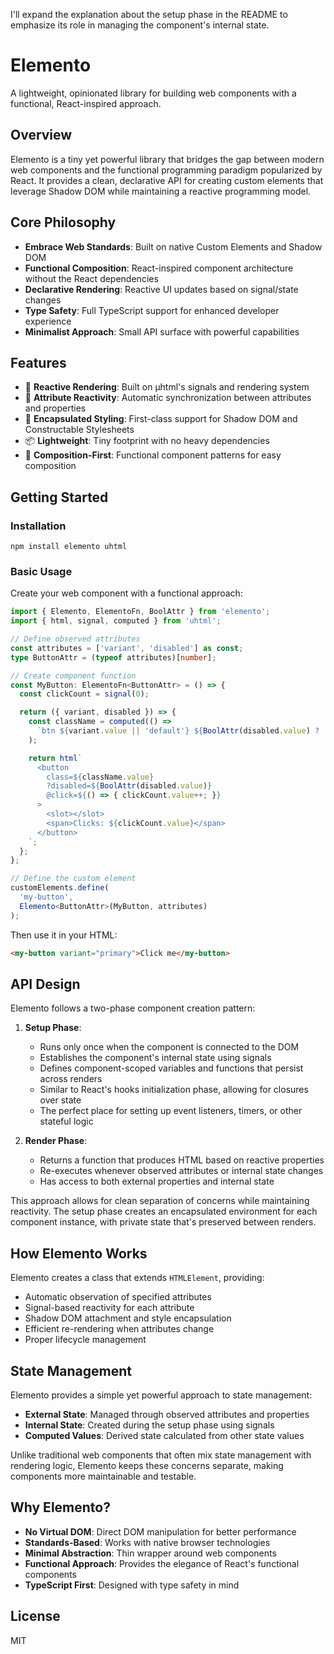 I'll expand the explanation about the setup phase in the README to emphasize its role in managing the component's internal state.

# Elemento

A lightweight, opinionated library for building web components with a functional, React-inspired approach.

## Overview

Elemento is a tiny yet powerful library that bridges the gap between modern web components and the functional programming paradigm popularized by React. It provides a clean, declarative API for creating custom elements that leverage Shadow DOM while maintaining a reactive programming model.

## Core Philosophy

- **Embrace Web Standards**: Built on native Custom Elements and Shadow DOM
- **Functional Composition**: React-inspired component architecture without the React dependencies
- **Declarative Rendering**: Reactive UI updates based on signal/state changes
- **Type Safety**: Full TypeScript support for enhanced developer experience
- **Minimalist Approach**: Small API surface with powerful capabilities

## Features

- 🔄 **Reactive Rendering**: Built on µhtml's signals and rendering system
- 🎯 **Attribute Reactivity**: Automatic synchronization between attributes and properties
- 🎨 **Encapsulated Styling**: First-class support for Shadow DOM and Constructable Stylesheets
- 📦 **Lightweight**: Tiny footprint with no heavy dependencies
- 🧩 **Composition-First**: Functional component patterns for easy composition

## Getting Started

### Installation

```shell script
npm install elemento uhtml
```


### Basic Usage

Create your web component with a functional approach:

```typescript
import { Elemento, ElementoFn, BoolAttr } from 'elemento';
import { html, signal, computed } from 'uhtml';

// Define observed attributes
const attributes = ['variant', 'disabled'] as const;
type ButtonAttr = (typeof attributes)[number];

// Create component function
const MyButton: ElementoFn<ButtonAttr> = () => {
  const clickCount = signal(0);

  return ({ variant, disabled }) => {
    const className = computed(() => 
      `btn ${variant.value || 'default'} ${BoolAttr(disabled.value) ? 'disabled' : ''}`
    );

    return html`
      <button 
        class=${className.value}
        ?disabled=${BoolAttr(disabled.value)}
        @click=${() => { clickCount.value++; }}
      >
        <slot></slot>
        <span>Clicks: ${clickCount.value}</span>
      </button>
    `;
  };
};

// Define the custom element
customElements.define(
  'my-button', 
  Elemento<ButtonAttr>(MyButton, attributes)
);
```


Then use it in your HTML:

```html
<my-button variant="primary">Click me</my-button>
```


## API Design

Elemento follows a two-phase component creation pattern:

1. **Setup Phase**:
    - Runs only once when the component is connected to the DOM
    - Establishes the component's internal state using signals
    - Defines component-scoped variables and functions that persist across renders
    - Similar to React's hooks initialization phase, allowing for closures over state
    - The perfect place for setting up event listeners, timers, or other stateful logic

2. **Render Phase**:
    - Returns a function that produces HTML based on reactive properties
    - Re-executes whenever observed attributes or internal state changes
    - Has access to both external properties and internal state

This approach allows for clean separation of concerns while maintaining reactivity. The setup phase creates an encapsulated environment for each component instance, with private state that's preserved between renders.

## How Elemento Works

Elemento creates a class that extends `HTMLElement`, providing:

- Automatic observation of specified attributes
- Signal-based reactivity for each attribute
- Shadow DOM attachment and style encapsulation
- Efficient re-rendering when attributes change
- Proper lifecycle management

## State Management

Elemento provides a simple yet powerful approach to state management:

- **External State**: Managed through observed attributes and properties
- **Internal State**: Created during the setup phase using signals
- **Computed Values**: Derived state calculated from other state values

Unlike traditional web components that often mix state management with rendering logic, Elemento keeps these concerns separate, making components more maintainable and testable.

## Why Elemento?

- **No Virtual DOM**: Direct DOM manipulation for better performance
- **Standards-Based**: Works with native browser technologies
- **Minimal Abstraction**: Thin wrapper around web components
- **Functional Approach**: Provides the elegance of React's functional components
- **TypeScript First**: Designed with type safety in mind

## License

MIT